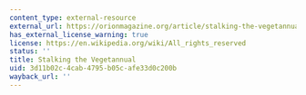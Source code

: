 ```yaml
---
content_type: external-resource
external_url: https://orionmagazine.org/article/stalking-the-vegetannual/
has_external_license_warning: true
license: https://en.wikipedia.org/wiki/All_rights_reserved
status: ''
title: Stalking the Vegetannual
uid: 3d11b02c-4cab-4795-b05c-afe33d0c200b
wayback_url: ''
---
```

